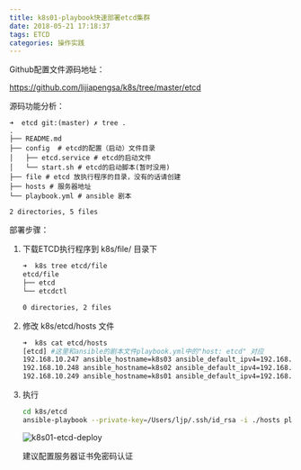 ```yaml
---
title: k8s01-playbook快速部署etcd集群
date: 2018-05-21 17:18:37
tags: ETCD
categories: 操作实践
---
```

Github配置文件源码地址：

https://github.com/lijiapengsa/k8s/tree/master/etcd

源码功能分析：

```shell
➜  etcd git:(master) ✗ tree .
.
├── README.md
├── config	# etcd的配置（启动）文件目录
│   ├── etcd.service # etcd的启动文件
│   └── start.sh # etcd的启动脚本(暂时没用)
├── file # etcd 放执行程序的目录，没有的话请创建
├── hosts # 服务器地址
└── playbook.yml # ansible 剧本

2 directories, 5 files
```

部署步骤：

1. 下载ETCD执行程序到 k8s/file/  目录下

   ```bash
   ➜  k8s tree etcd/file
   etcd/file
   ├── etcd
   └── etcdctl
   
   0 directories, 2 files
   ```

2. 修改 k8s/etcd/hosts 文件

   ```bash
   ➜  k8s cat etcd/hosts
   [etcd] #这里和ansible的剧本文件playbook.yml中的"host: etcd" 对应
   192.168.10.247 ansible_hostname=k8s03 ansible_default_ipv4=192.168.10.247
   192.168.10.248 ansible_hostname=k8s02 ansible_default_ipv4=192.168.10.248
   192.168.10.249 ansible_hostname=k8s01 ansible_default_ipv4=192.168.10.249
   ```

3. 执行

   ```bash
   cd k8s/etcd
   ansible-playbook --private-key=/Users/ljp/.ssh/id_rsa -i ./hosts playbook.yml
   ```

   ![k8s01-etcd-deploy](http://github-images.test.upcdn.net/github.io/k8s01-etcd-deploy.png)

   建议配置服务器证书免密码认证
